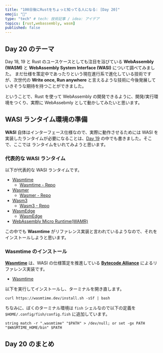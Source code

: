 ```yaml
---
title: "100日後にRustをちょっと知ってる人になる: [Day 20]"
emoji: "🦀"
type: "tech" # tech: 技術記事 / idea: アイデア
topics: [rust,webassembly, wasm]
published: false
---
```

## Day 20 のテーマ

Day 18, 19 と Rust のユースケースとしても注目を浴びている **WebAssembly (WASM)** と **WebAssembly System Interface (WASI)** について調べてみました。
まだ仕様を策定中であったりという現在進行系で進化している技術ですが、次世代の **Write once, Run anywhere** と言えるような技術に今後発展していきそうな期待を持つことができました。

ということで、Rust を使って WebAssembly の開発できるように、開発/実行環境をつくり、実際に WebAssebmly として動かしてみたいと思います。

## WASI ランタイム環境の準備

**WASI** 自体はインターフェース仕様なので、実際に動作させるためには WASI を実装したランタイムが必要になることは、[Day 19](https://zenn.dev/shinyay/articles/hello-rust-day019#wasi-%E3%81%AE%E5%AE%9F%E8%A3%85) の中でも書きました。そこで、ここでは ランタイムをいれてみようと思います。

### 代表的な WASI ランタイム

以下が代表的な WASI ランタイムです。

- [Wasmtime](https://docs.wasmtime.dev/)
  - [Wasmtime - Repo](https://github.com/bytecodealliance/wasmtime)
- [Wasmer](https://wasmer.io/)
  - [Wasmer - Repo](https://github.com/wasmerio/wasmer)
- [Wasm3](https://wapm.io/vshymanskyy/wasm3)
  - [Wasm3 - Repo](https://github.com/wasm3/wasm3)
- [WasmEdge](https://wasmedge.org/)
  - [WasmEdge](https://github.com/WasmEdge/WasmEdge)
- [WebAssembly Micro Runtime(WAMR)](https://github.com/bytecodealliance/wasm-micro-runtime)

この中でも **Wasmtime** がリファレンス実装と言われているようなので、それをインストールしようと思います。

### Wasmtime のインストール

**[Wasmtime](https://github.com/bytecodealliance/wasmtime)** は、WASI の仕様策定を推進している **[Bytecode Alliance](https://bytecodealliance.org/)** によるリファレンス実装です。

- [Wasmtime](https://wasmtime.dev/)

以下を実行してインストールし、ターミナルを開き直します。

```shell
curl https://wasmtime.dev/install.sh -sSf | bash
```

ちなみに、ぼくのターミナル環境は `fish` シェルなので以下の定義を `$HOME/.config/fish/config.fish` に追加しています。

```fish
string match -r ".wasmtime" "$PATH" > /dev/null; or set -gx PATH "$WASMTIME_HOME/bin" $PATH
```

## Day 20 のまとめ

